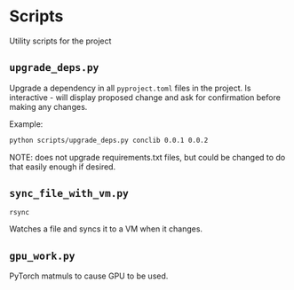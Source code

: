 # Scripts

Utility scripts for the project

## `upgrade_deps.py`

Upgrade a dependency in all `pyproject.toml` files in the project. Is interactive - will display proposed 
change and ask for confirmation before making any changes.

Example:

```bash
python scripts/upgrade_deps.py conclib 0.0.1 0.0.2
```

NOTE: does not upgrade requirements.txt files, but could be changed to do that easily enough 
if desired.

## `sync_file_with_vm.py`

```
rsync
```

Watches a file and syncs it to a VM when it changes.

## `gpu_work.py`

PyTorch matmuls to cause GPU to be used.
